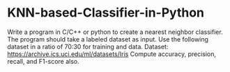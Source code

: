 # KNN-based-Classifier-in-Python
Write a program in C/C++ or python to create a nearest neighbor classifier. The program should take a labeled dataset as input. Use the following dataset in a ratio of 70:30 for training and data.  Dataset: https://archive.ics.uci.edu/ml/datasets/Iris  Compute accuracy, precision, recall, and F1-score also.

